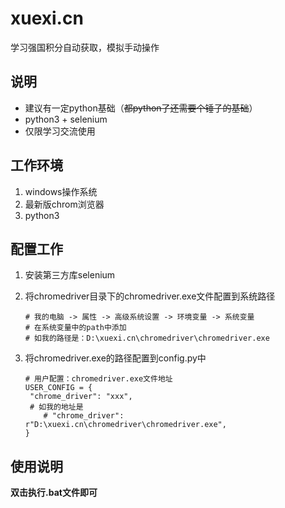 # xuexi.cn

学习强国积分自动获取，模拟手动操作

## 说明

- 建议有一定python基础（~~都python了还需要个锤子的基础~~）
- python3 + selenium
- 仅限学习交流使用

## 工作环境

1. windows操作系统
2. 最新版chrom浏览器
3. python3

## 配置工作

1. 安装第三方库selenium

2. 将chromedriver目录下的chromedriver.exe文件配置到系统路径

   ```
   # 我的电脑 -> 属性 -> 高级系统设置 -> 环境变量 -> 系统变量
   # 在系统变量中的path中添加
   # 如我的路径是：D:\xuexi.cn\chromedriver\chromedriver.exe
   ```

3. 将chromedriver.exe的路径配置到config.py中

   ```
   # 用户配置：chromedriver.exe文件地址
   USER_CONFIG = {
   	"chrome_driver": "xxx",
   	# 如我的地址是
       # "chrome_driver": r"D:\xuexi.cn\chromedriver\chromedriver.exe",
   }
   ```

## 使用说明

**双击执行.bat文件即可**

